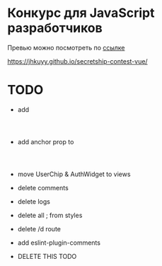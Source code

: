 # Конкурс для JavaScript разработчиков

Превью можно посмотреть по [ссылке](https://jhkuyy.github.io/secretship-contest-vue/)

https://jhkuyy.github.io/secretship-contest-vue/

# TODO

* add <Header level="1" />
* add anchor prop to <Header />

* move UserChip & AuthWidget to views
* delete comments
* delete logs
* delete all ; from styles
* delete /d route
* add eslint-plugin-comments

* DELETE THIS TODO
